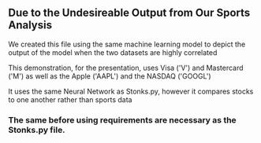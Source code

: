## Due to the Undesireable Output from Our Sports Analysis

We created this file using the same machine learning model to depict the output of the model when the two datasets are highly correlated

This demonstration, for the presentation, uses Visa ('V') and Mastercard ('M') as well as the Apple ('AAPL') and the NASDAQ ('GOOGL')

It uses the same Neural Network as Stonks.py, however it compares stocks to one another rather than sports data

### The same before using requirements are necessary as the Stonks.py file.
